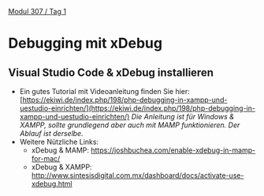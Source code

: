  [Modul 307 / Tag 1](/ilv.307/01-modul-307)

# Debugging mit xDebug
## Visual Studio Code & xDebug installieren
 
- Ein gutes Tutorial mit Videoanleitung finden Sie hier:
[https://ekiwi.de/index.php/198/php-debugging-in-xampp-und-uestudio-einrichten/](https://ekiwi.de/index.php/198/php-debugging-in-xampp-und-uestudio-einrichten/)
*Die Anleitung ist für Windows & XAMPP, sollte grundlegend aber auch mit MAMP funktionieren. Der Ablauf ist derselbe.*  
- Weitere Nützliche Links:
	- xDebug & MAMP: https://joshbuchea.com/enable-xdebug-in-mamp-for-mac/
	- xDebug & XAMPP: http://www.sintesisdigital.com.mx/dashboard/docs/activate-use-xdebug.html
<!--stackedit_data:
eyJoaXN0b3J5IjpbNDMzNzUxNzM0XX0=
-->